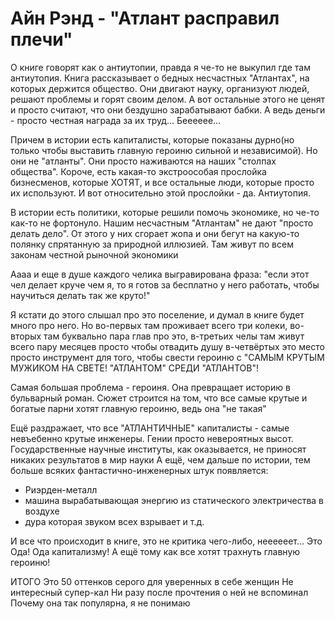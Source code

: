 # Айн Рэнд - "Атлант расправил плечи"

О книге говорят как о антиутопии, правда я че-то не выкупил где там антиутопия.
Книга рассказывает о бедных несчастных "Атлантах", на которых держится общество.
Они двигают науку, организуют людей, решают проблемы и горят своим делом.
А вот остальные этого не ценят и просто считают, что они бездушно зарабатывают бабки.
А ведь деньги - просто честная награда за их труд... Бееееее...

Причем в истории есть капиталисты, которые показаны дурно(но только чтобы выставить главную героиню сильной и независимой).
Но они не "атланты". Они просто наживаются на наших "столпах общества".
Короче, есть какая-то экстроособая прослойка бизнесменов, которые ХОТЯТ, и все остальные люди, которые просто их используют.
И вот относительно этой прослойки - да. Антиутопия.

В истории есть политики, которые решили помочь экономике, но че-то как-то не фортонуло.
Нашим несчастным "Атлантам" не дают "просто делать дело". От этого у них сгорает жопа и они бегут на какую-то полянку спрятанную за природной иллюзией.
Там живут по всем законам честной рыночной экономики

Аааа и еще в душе каждого челика выгравирована фраза:
"если этот чел делает круче чем я, то я готов за бесплатно у него работать, чтобы научиться делать так же круто!"

Я кстати до этого слышал про это поселение, и думал в книге будет много про него.
Но во-первых там проживает всего три колеки,
во-вторых там буквально пара глав про это,
в-третьих челы там живут всего пару месяцев просто чтобы отвадить душу
в-четвёртых это место просто инструмент для того, чтобы свести героиню с "САМЫМ КРУТЫМ МУЖИКОМ НА СВЕТЕ! "АТЛАНТОМ" СРЕДИ "АТЛАНТОВ"!

Самая большая проблема - героиня. Она превращает историю в бульварный роман.
Сюжет строится на том, что все самые крутые и богатые парни хотят главную героиню, ведь она "не такая"

Ещё раздражает, что все "АТЛАНТИЧНЫЕ" капиталисты - самые невъебенно крутые инженеры.
Гении просто невероятных высот.
Государственные научные институты, как оказывается, не приносят никаких результатов в мир науки
А ещё, чем дальше по истории, тем больше всяких фантастично-инженерных штук появляется:

-   Риэрден-металл
-   машина вырабатывающая энергию из статического электричества в воздухе
-   дура которая звуком всех взрывает и т.д.

И все что происходит в книге, это не критика чего-либо, неееееет... Это Ода!
Ода капитализму! А ещё тому как все хотят трахнуть главную героиню!

ИТОГО
Это 50 оттенков серого для уверенных в себе женщин
Не интересный супер-кал
Ни разу после прочтения о ней не вспоминал
Почему она так популярна, я не понимаю
